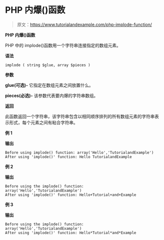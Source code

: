 # PHP 内爆()函数

> 原文：<https://www.tutorialandexample.com/php-implode-function/>

**PHP 内爆()函数**

PHP 中的 implode()函数用一个字符串连接指定的数组元素。

**语法**

```
implode ( string $glue, array $pieces )
```

**参数**

**glue(可选)-** 它指定在数组元素之间放置什么。

**pieces(必选)-** 该参数代表要内爆的字符串数组。

**返回**

此函数返回一个字符串，该字符串包含以相同顺序排列的所有数组元素的字符串表示形式，每个元素之间有粘合字符串。

**例 1**

**输出**

```
Before using implode() function: array('Hello','TutorialandExample')
After using 'implode()' function: Hello TutorialandExample  
```

**例 2**

**输出**

```
Before using the implode() function: array('Hello','TutorialandExample')
After using 'implode()' function: Hello+Tutorial+and+Example   
```

**例 3**

**输出**

```
Before using the implode() function: array('Hello','TutorialandExample')
After using 'implode()' function: Hello*Tutorial*and*Example   
```